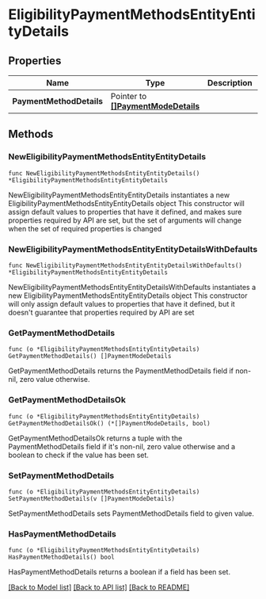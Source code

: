 # EligibilityPaymentMethodsEntityEntityDetails

## Properties

Name | Type | Description | Notes
------------ | ------------- | ------------- | -------------
**PaymentMethodDetails** | Pointer to [**[]PaymentModeDetails**](PaymentModeDetails.md) |  | [optional] 

## Methods

### NewEligibilityPaymentMethodsEntityEntityDetails

`func NewEligibilityPaymentMethodsEntityEntityDetails() *EligibilityPaymentMethodsEntityEntityDetails`

NewEligibilityPaymentMethodsEntityEntityDetails instantiates a new EligibilityPaymentMethodsEntityEntityDetails object
This constructor will assign default values to properties that have it defined,
and makes sure properties required by API are set, but the set of arguments
will change when the set of required properties is changed

### NewEligibilityPaymentMethodsEntityEntityDetailsWithDefaults

`func NewEligibilityPaymentMethodsEntityEntityDetailsWithDefaults() *EligibilityPaymentMethodsEntityEntityDetails`

NewEligibilityPaymentMethodsEntityEntityDetailsWithDefaults instantiates a new EligibilityPaymentMethodsEntityEntityDetails object
This constructor will only assign default values to properties that have it defined,
but it doesn't guarantee that properties required by API are set

### GetPaymentMethodDetails

`func (o *EligibilityPaymentMethodsEntityEntityDetails) GetPaymentMethodDetails() []PaymentModeDetails`

GetPaymentMethodDetails returns the PaymentMethodDetails field if non-nil, zero value otherwise.

### GetPaymentMethodDetailsOk

`func (o *EligibilityPaymentMethodsEntityEntityDetails) GetPaymentMethodDetailsOk() (*[]PaymentModeDetails, bool)`

GetPaymentMethodDetailsOk returns a tuple with the PaymentMethodDetails field if it's non-nil, zero value otherwise
and a boolean to check if the value has been set.

### SetPaymentMethodDetails

`func (o *EligibilityPaymentMethodsEntityEntityDetails) SetPaymentMethodDetails(v []PaymentModeDetails)`

SetPaymentMethodDetails sets PaymentMethodDetails field to given value.

### HasPaymentMethodDetails

`func (o *EligibilityPaymentMethodsEntityEntityDetails) HasPaymentMethodDetails() bool`

HasPaymentMethodDetails returns a boolean if a field has been set.


[[Back to Model list]](../README.md#documentation-for-models) [[Back to API list]](../README.md#documentation-for-api-endpoints) [[Back to README]](../README.md)


